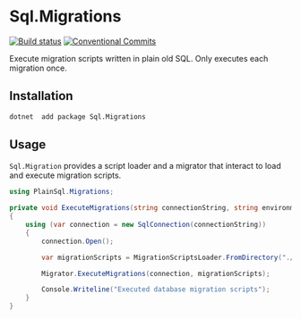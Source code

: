 # Sql.Migrations

[![Build status](https://ci.appveyor.com/api/projects/status/s0h50wkhhy46xvwb?svg=true)](https://ci.appveyor.com/project/Nagelfar/sql-migrations)
[![Conventional Commits](https://img.shields.io/badge/Conventional%20Commits-1.0.0-yellow.svg)](https://conventionalcommits.org)

Execute migration scripts written in plain old SQL. Only executes each migration once.

## Installation

```bash
dotnet  add package Sql.Migrations
```

## Usage

`Sql.Migration` provides a script loader and a migrator that interact to load and execute migration scripts.

```csharp
using PlainSql.Migrations;

private void ExecuteMigrations(string connectionString, string environment)
{
    using (var connection = new SqlConnection(connectionString))
    {
        connection.Open();

        var migrationScripts = MigrationScriptsLoader.FromDirectory("./MigrationScripts");

        Migrator.ExecuteMigrations(connection, migrationScripts);

        Console.Writeline("Executed database migration scripts");
    }
}
```
